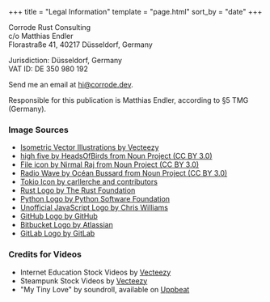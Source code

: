 +++
title = "Legal Information"
template = "page.html"
sort_by = "date"
+++

Corrode Rust Consulting  
c/o Matthias Endler  
Florastraße 41, 40217 Düsseldorf, Germany 

Jurisdiction: Düsseldorf, Germany  
VAT ID: DE 350 980 192  

Send me an email at <hi@corrode.dev>.

Responsible for this publication is Matthias Endler, according to §5 TMG (Germany).

### Image Sources

- [Isometric Vector Illustrations by Vecteezy](https://www.freepik.com/author/vectorpouch)
- [high five by HeadsOfBirds from Noun Project (CC BY 3.0)](https://thenounproject.com/browse/icons/term/high-five/)
- [File icon by Nirmal Raj from Noun Project (CC BY 3.0)](https://thenounproject.com/browse/icons/term/file/)
- [Radio Wave by Océan Bussard from Noun Project (CC BY 3.0)](https://thenounproject.com/icon/radio-wave-35064/)
- [Tokio Icon by carllerche and contributors](https://tokio.rs/)
- [Rust Logo by The Rust Foundation](https://www.rust-lang.org/)
- [Python Logo by Python Software Foundation](https://www.python.org/community/logos/)
- [Unofficial JavaScript Logo by Chris Williams](https://github.com/voodootikigod/logo.js)
- [GitHub Logo by GitHub](https://github.com/logos)
- [Bitbucket Logo by Atlassian](https://bitbucket.org/product)
- [GitLab Logo by GitLab](https://about.gitlab.com/press/)

### Credits for Videos

- Internet Education Stock Videos by [Vecteezy](https://www.vecteezy.com/free-videos/internet-education)
- Steampunk Stock Videos by [Vecteezy](https://www.vecteezy.com/free-videos/steampunk)
- "My Tiny Love" by soundroll, available on [Uppbeat](https://uppbeat.io/track/soundroll/my-tiny-love)
